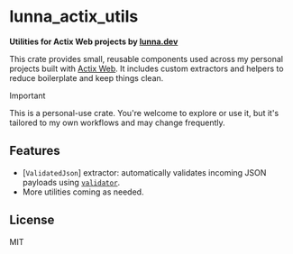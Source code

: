 # lunna_actix_utils

**Utilities for Actix Web projects by [lunna.dev](https://lunna.dev)**

This crate provides small, reusable components used across my personal projects built with [Actix Web](https://actix.rs). It includes custom extractors and helpers to reduce boilerplate and keep things clean.

> [!IMPORTANT]
> This is a personal-use crate. You're welcome to explore or use it, but it's tailored to my own workflows and may change frequently.

## Features

- [`ValidatedJson`] extractor: automatically validates incoming JSON payloads using [`validator`](https://docs.rs/validator).
- More utilities coming as needed.

## License

MIT
